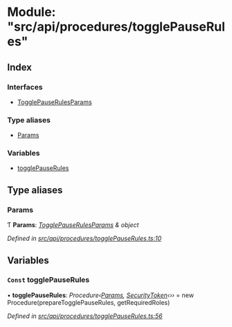 # Module: "src/api/procedures/togglePauseRules"

## Index

### Interfaces

* [TogglePauseRulesParams](../interfaces/_src_api_procedures_togglepauserules_.togglepauserulesparams.md)

### Type aliases

* [Params](_src_api_procedures_togglepauserules_.md#params)

### Variables

* [togglePauseRules](_src_api_procedures_togglepauserules_.md#const-togglepauserules)

## Type aliases

###  Params

Ƭ **Params**: *[TogglePauseRulesParams](../interfaces/_src_api_procedures_togglepauserules_.togglepauserulesparams.md) & object*

*Defined in [src/api/procedures/togglePauseRules.ts:10](https://github.com/PolymathNetwork/polymesh-sdk/blob/6f0a424/src/api/procedures/togglePauseRules.ts#L10)*

## Variables

### `Const` togglePauseRules

• **togglePauseRules**: *Procedure‹[Params](_src_api_procedures_togglepauserules_.md#params), [SecurityToken](../classes/_src_api_entities_securitytoken_index_.securitytoken.md)‹››* = new Procedure(prepareTogglePauseRules, getRequiredRoles)

*Defined in [src/api/procedures/togglePauseRules.ts:56](https://github.com/PolymathNetwork/polymesh-sdk/blob/6f0a424/src/api/procedures/togglePauseRules.ts#L56)*
